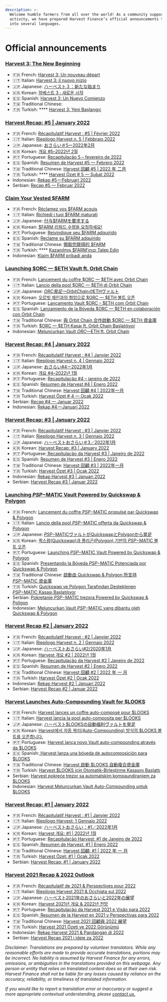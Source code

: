 ```yaml
---
description: >-
  Welcome humble farmers from all over the world! As a community supported
  activity, we have prepared Harvest Finance’s official announcements translated
  into several languages.
---
```


# Official announcements

### [Harvest 3: The New Beginning](https://medium.com/harvest-finance/harvest-3-the-new-beginning-55b7e28d878e) <a href="#90e9" id="90e9"></a>

* 🇫🇷 French: [Harvest 3: Un nouveau départ](https://bob-duval.medium.com/harvest-3-un-nouveau-d%C3%A9part-f6107256a44)
* 🇮🇹 Italian: [Harvest 3: il nuovo inizio](https://coirof.medium.com/harvest-3-il-nuovo-inizio-228efd335195)
* 🇯🇵 Japanese: [ハーベスト３：新たな始まり](https://miwa-wv.medium.com/%E3%83%8F%E3%83%BC%E3%83%99%E3%82%B9%E3%83%88%EF%BC%93-%E6%96%B0%E3%81%9F%E3%81%AA%E5%A7%8B%E3%81%BE%E3%82%8A-f3d94f2f3f2d)
* 🇰🇷 Korean: [하베스트 3 : 새로운 시작](https://medium.com/@Leviathan\_Harvest/%ED%95%98%EB%B2%A0%EC%8A%A4%ED%8A%B8-3-%EC%83%88%EB%A1%9C%EC%9A%B4-%EC%8B%9C%EC%9E%91-37e4dcc1b31a)
* 🇪🇸 Spanish: [Harvest 3: Un Nuevo Comienzo](https://c3h.medium.com/harvest-3-un-nuevo-comienzo-2f4bdaf1eb3b)
* 🇹🇼 Traditional Chinese:&#x20;
* 🇹🇷 Turkish: **** [Harvest 3: Yeni Başlangıç](https://harvestfiturkce.medium.com/harvest-3-yeni-ba%C5%9Flang%C4%B1%C3%A7-70f20e47f9de)

### ****[**Harvest Recap: #5 | January 2022**](https://medium.com/harvest-finance/recap-5-february-2022-a8fe72b6d9eb)****

* 🇫🇷 French: [Récapitulatif Harvest : #5 | Février 2022](https://bob-duval.medium.com/r%C3%A9capitulatif-harvest-5-f%C3%A9vrier-2022-2665f8a43425)
* 🇮🇹 Italian: [Riepilogo Harvest n. 5 | Febbraio 2022](https://coirof.medium.com/riepilogo-harvest-n-5-febbraio-2022-c1f0e8611da9)
* 🇯🇵 Japanese: [おさらい＃5ー2022年2月](https://miwa-wv.medium.com/%E3%81%8A%E3%81%95%E3%82%89%E3%81%84-5%E3%83%BC2022%E5%B9%B42%E6%9C%88-822a1697973)
* 🇰🇷 Korean: [개요 #5–2022년 2월](https://medium.com/@Leviathan\_Harvest/%EA%B0%9C%EC%9A%94-5-2022%EB%85%84-2%EC%9B%94-1c97c49ad186)
* 🇵🇹 Portuguese: [Recapitulação 5 – fevereiro de 2022](https://medium.com/@Blue\_Poison/recapitula%C3%A7%C3%A3o-5-fevereiro-de-2022-8145bed16549)
* 🇪🇸 Spanish: [Resumen de Harvest #5 — Febrero 2022](https://c3h.medium.com/resumen-5-febrero-2022-872ab33d2ee4)
* 🇹🇼 Traditional Chinese: [Harvest 回顧 #5 | 2022 年 二月](https://harvestfinance-tw.medium.com/harvest-%E5%9B%9E%E9%A1%A7-5-2022-%E5%B9%B4-%E4%BA%8C%E6%9C%88-eb379785fe8e)
* 🇹🇷 Turkish: **** [Harvest Özet # 5 — Şubat 2022](https://harvestfiturkce.medium.com/harvest-%C3%B6zet-5-%C5%9Fubat-2022-851000cfff99)
* Indonesian: [Rekap #5 — Februari 2022](https://gamewatch21.medium.com/rekap-5-februari-2022-c889ec3ae2ec)
* Serbian: [Recap #5 — Februar 2022](https://medium.com/@krompir12422/recap-5-februar-2022-d26f7df3666f)

### [Claim Your Vested $FARM](https://medium.com/harvest-finance/claim-your-vested-farm-9e7a8f3ee942) <a href="#ed51" id="ed51"></a>

* 🇫🇷 French: [Réclamez vos $FARM acquis](https://bob-duval.medium.com/r%C3%A9clamez-vos-farm-acquis-f94224933a73)
* 🇮🇹 Italian: [Richiedi i tuoi $FARM maturati](https://coirof.medium.com/richiedi-i-tuoi-farm-maturati-287b0508e92b)
* 🇯🇵 Japanese: [付与$FARMを要求する](https://miwa-wv.medium.com/%E4%BB%98%E4%B8%8E-farm%E3%82%92%E8%A6%81%E6%B1%82%E3%81%99%E3%82%8B-91b7893ec366)
* 🇰🇷 Korean: [$FARM 리워드 수령을 요청하세요!](https://medium.com/@Leviathan\_Harvest/farm-%EC%97%B0%EA%B8%88-%EC%88%98%EB%A0%B9%EC%9D%84-%EC%9A%94%EC%B2%AD%ED%95%98%EC%84%B8%EC%9A%94-83ba6fc7f8f3)
* 🇵🇹 Portuguese: [Reivindique seu $FARM adquirido](https://medium.com/@Blue\_Poison/reivindique-seu-farm-adquirido-4124037d27c1)
* 🇪🇸 Spanish: [Reclame su $FARM adquirido](https://c3h.medium.com/reclame-su-farm-adquirido-e90fa00f513e)
* 🇹🇼 Traditional Chinese: [領取您既得的 $FARM](https://harvestfinance-tw.medium.com/%E9%A0%98%E5%8F%96%E6%82%A8%E6%97%A2%E5%BE%97%E7%9A%84-farm-bee67ea4f265)
* 🇹🇷 Turkish: **** [Kazanılmış $FARM’ınızı Talep Edin](https://harvestfiturkce.medium.com/kazan%C4%B1lm%C4%B1%C5%9F-farm%C4%B1n%C4%B1z%C4%B1-talep-edin-b7df1bd4c307)
* Indonesian: [Klaim $FARM pribadi anda](https://gamewatch21.medium.com/klaim-farm-pribadi-anda-542bf88061d9)

### [Launching $ORC — $ETH Vault ft. Orbit Chain](https://medium.com/harvest-finance/launching-orc-eth-vault-ft-orbit-chain-5afd9041732c) <a href="#b130" id="b130"></a>

* 🇫🇷 French: [Lancement du coffre $ORC — $ETH avec Orbit Chain](https://bob-duval.medium.com/lancement-du-coffre-orc-eth-avec-orbit-chain-b2a560f4b294)
* 🇮🇹 Italian: [Lancio della pool $ORC — $ETH di Orbit Chain](https://coirof.medium.com/lancio-della-pool-orc-eth-di-orbit-chain-de6418d537f1)
* 🇯🇵 Japanese: [$ORC発足ーOrbit Chainの$ETHヴァルト](https://miwa-wv.medium.com/orc%E7%99%BA%E8%B6%B3%E3%83%BCorbit-chain%E3%81%AE-eth%E3%83%B4%E3%82%A1%E3%83%AB%E3%83%88-3a3c6d968516)
* 🇰🇷 Korean: [오르빗 체인과의 협업으로 $ORC — $ETH 볼트 오픈](https://medium.com/@Leviathan\_Harvest/orbit-chain%EA%B3%BC%EC%9D%98-%ED%98%91%EC%97%85%EC%9C%BC%EB%A1%9C-orc-eth-%EB%B3%BC%ED%8A%B8-%EC%98%A4%ED%94%88-79f84f66123a)
* 🇵🇹 Portuguese: [Lançamento Vault $ORC – $ETH com Orbit Chain](https://medium.com/@Blue\_Poison/lan%C3%A7amento-vault-orc-eth-com-orbit-chain-3a0c61aed2d5)
* 🇪🇸 Spanish: [Lanzamiento de la Bóveda $ORC — $ETH en colaboración con Orbit Chain](https://c3h.medium.com/lanzamiento-de-la-b%C3%B3veda-orc-eth-en-colaboraci%C3%B3n-con-orbit-chain-6f1559da1d01)
* 🇹🇼 Traditional Chinese: [與 Orbit Chain 合作啟動 $ORC — $ETH 資金庫](https://harvestfinance-tw.medium.com/%E8%88%87-orbit-chain-%E5%90%88%E4%BD%9C%E5%95%9F%E5%8B%95-orc-eth-%E8%B3%87%E9%87%91%E5%BA%AB-12664542122)
* 🇹🇷 Turkish: [$ORC — $ETH Kasaı ft. Orbit Chain Başlatılıyor](https://harvestfiturkce.medium.com/orc-eth-kasa%C4%B1-ft-orbit-chain-ba%C5%9Flat%C4%B1l%C4%B1yor-9305717086d9)
* Indonesian: [Meluncurkan Vault $ORC — $ETH ft. Orbit Chain](https://gamewatch21.medium.com/meluncurkan-vault-orc-eth-ft-orbit-chain-38bdd47a8804)

### [Harvest Recap: #4 | January 2022](https://medium.com/harvest-finance/recap-4-january-2022-27209d63c2c4)

* 🇫🇷 French: [Récapitulatif Harvest : #4 | Janvier 2022](https://bob-duval.medium.com/r%C3%A9capitulatif-harvest-4-janvier-2022-4dbd49094192)
* 🇮🇹 Italian: [Riepilogo Harvest n. 4 | Gennaio 2022](https://coirof.medium.com/riepilogo-harvest-n-4-gennaio-2022-e813edc6bf48)
* 🇯🇵 Japanese: [おさらい#4ー2022年1月](https://miwa-wv.medium.com/%E3%81%8A%E3%81%95%E3%82%89%E3%81%84-4%E3%83%BC2022%E5%B9%B41%E6%9C%88-1866fac7bb7)
* 🇰🇷 Korean: [개요 #4–2022년 1월](https://medium.com/@Leviathan\_Harvest/recap-4-january-2022-413520924d01)
* 🇵🇹 Portuguese: [Recapitulação #4 – janeiro de 2022](https://medium.com/@Blue\_Poison/recapitula%C3%A7%C3%A3o-4-janeiro-de-2022-8cf3fd2fdb84)
* 🇪🇸 Spanish: [Resumen de Harvest #4 | Enero 2022](https://c3h.medium.com/resumen-de-harvest-4-enero-2022-452aa3f30a60)
* 🇹🇼 Traditional Chinese: [Harvest 回顧 #4 | 2022年一月](https://harvestfinance-tw.medium.com/harvest-%E5%9B%9E%E9%A1%A7-4-2022%E5%B9%B4%E4%B8%80%E6%9C%88-e3cf024f15a1)
* 🇹🇷 Turkish: [Harvest Özet # 4 — Ocak 2022](https://harvestfiturkce.medium.com/harvest-%C3%B6zet-4-ocak-2022-5a534336ed8f)
* Serbian: [Recap #4 — Januar 2022](https://medium.com/@krompir12422/recap-4-januar-2022-75dd7f6a7856)
* Indonesian: [Rekap #4 — Januari 2022](https://gamewatch21.medium.com/rekap-4-januari-2022-76d4523ca896)

### [Harvest Recap: #3 | January 2022](https://medium.com/harvest-finance/harvest-recap-3-january-2022-944ce198c7df)

* 🇫🇷 French: [Récapitulatif Harvest : #3 | Janvier 2022](https://bob-duval.medium.com/r%C3%A9capitulatif-harvest-3-janvier-2022-2893802f0ae7)
* 🇮🇹 Italian: [Riepilogo Harvest n. 3 | Gennaio 2022](https://coirof.medium.com/riepilogo-harvest-n-3-gennaio-2022-b51c95dcad7d)
* 🇯🇵 Japanese: [ハーベストおさらい＃3／2022年1月](https://miwa-wv.medium.com/%E3%83%8F%E3%83%BC%E3%83%99%E3%82%B9%E3%83%88%E3%81%8A%E3%81%95%E3%82%89%E3%81%84-3-2022%E5%B9%B41%E6%9C%88-634b6e56cddf)
* 🇰🇷 Korean: [Harvest Recap: #3 | January 2022](https://medium.com/@Leviathan\_Harvest/harvest-%EA%B0%9C%EC%9A%94-3-2022%EB%85%84-1%EC%9B%94-ed835db96ab5)
* 🇵🇹 Portuguese:[ ](https://medium.com/@Blue\_Poison/recapitula%C3%A7%C3%A3o-da-harvest-3-janeiro-de-2022-af182c7120e8)[Recapitulação da Harvest #3 | Janeiro de 2022](https://medium.com/@Blue\_Poison/recapitula%C3%A7%C3%A3o-da-harvest-3-janeiro-de-2022-af182c7120e8)
* 🇪🇸 Spanish: [Resumen de Harvest #3 | Enero 2022](https://c3h.medium.com/resumen-de-harvest-3-enero-2022-459490b5fee0)
* 🇹🇼 Traditional Chinese: [Harvest 回顧 #3 | 2022年一月](https://harvestfinance-tw.medium.com/harvest-%E5%9B%9E%E9%A1%A7-3-2022%E5%B9%B4%E4%B8%80%E6%9C%88-305235e46131)
* 🇹🇷 Turkish: [Harvest Özet #3 | Ocak 2022](https://harvestfiturkce.medium.com/harvest-%C3%B6zet-3-ocak-2022-e80072705cb5)
* Indonesian: [Rekap Harvest #3 | Januari 2022](https://gamewatch21.medium.com/rekap-harvest-3-januari-2022-3de4fea1357)
* Serbian: [Harvest Recap #3 | Januar 2022](https://medium.com/@krompir12422/harvest-recap-3-januar-2022-17cc1ba259a6)

### [Launching $PSP-$MATIC Vault Powered by Quickswap & Polygon](https://medium.com/harvest-finance/launching-psp-matic-vault-powered-by-quickswap-polygon-cf547946e1b4)

* 🇫🇷 French: [Lancement du coffre $PSP-$MATIC propulsé par Quickswap & Polygon](https://bob-duval.medium.com/lancement-du-coffre-psp-matic-propuls%C3%A9-par-quickswap-polygon-a266dd0c90b2)
* 🇮🇹 Italian: [Lancio della pool $PSP-$MATIC offerta da Quickswap & Polygon](https://coirof.medium.com/lancio-della-pool-psp-matic-offerta-da-quickswap-polygon-8a74abc4b5ea)
* 🇯🇵 Japanese: [$PSP-$MATICヴァルトがQuickswapとPolygonから発足](https://miwa-wv.medium.com/psp-matic%E3%83%B4%E3%82%A1%E3%83%AB%E3%83%88%E3%81%8Cquickswap%E3%81%A8polygon%E3%81%8B%E3%82%89%E7%99%BA%E8%B6%B3-b1ca86b7164c)
* 🇰🇷 Korean: [퀵스왑(Quickswap)과 폴리곤(Polygon) 기반의 $PSP-$MATIC 볼트 오픈](https://medium.com/@Leviathan\_Harvest/quickswap%EA%B3%BC-polygon%EC%9C%BC%EB%A1%9C-%EA%B5%AC%EB%8F%99%ED%95%98%EB%8A%94-psp-matic-%EB%B3%BC%ED%8A%B8-%EC%98%A4%ED%94%88-79fb5223e357)
* 🇵🇹 Portuguese: [Launching $PSP-$MATIC Vault Powered by Quickswap & Polygon](https://medium.com/@Blue\_Poison/lan%C3%A7amento-do-vault-psp-matic-desenvolvido-por-quickswap-polygon-b4c107eaee82)
* 🇪🇸 Spanish: [Presentando la Bóveda $PSP-$MATIC Potenciada por Quickswap & Polygon](https://c3h.medium.com/presentando-la-b%C3%B3veda-psp-matic-potenciada-por-quickswap-polygon-72c9c821e8f8)
* 🇹🇼 Traditional Chinese: [啟動由 Quickswap & Polygon 所支持 $PSP-$MATIC 資金庫](https://harvestfinance-tw.medium.com/%E5%95%9F%E5%8B%95%E7%94%B1-quickswap-polygon-%E6%89%80%E6%94%AF%E6%8C%81-psp-matic-%E8%B3%87%E9%87%91%E5%BA%AB-1d8284a81cce)
* 🇹🇷 Turkish: [Quickswap ve Polygon Tarafından Desteklenen $PSP-$MATIC Kasası Başlatılıyor](https://harvestfiturkce.medium.com/quickswap-ve-polygon-taraf%C4%B1ndan-desteklenen-psp-matic-kasas%C4%B1-ba%C5%9Flat%C4%B1l%C4%B1yor-28a44a3d4991)
* Serbian: [Pokretanje $PSP-$MATIC trezora Powered by Quickswap & Poligon](https://medium.com/@krompir12422/pokretanje-psp-matic-trezora-powered-by-quickswap-poligon-f0457db64d12)
* Indonesian: [Meluncurkan Vault $PSP-$MATIC yang dibantu oleh Quickswap & Polygon](https://gamewatch21.medium.com/meluncurkan-vault-psp-matic-yang-dibantu-oleh-quickswap-polygon-51a7c737b2be)

### [Harvest Recap #2 | January 2022](https://medium.com/harvest-finance/harvest-recap-2-january-2022-20197dff929e) <a href="#8449" id="8449"></a>

* 🇫🇷 French: [Récapitulatif Harvest : #2 | Janvier 2022](https://bob-duval.medium.com/r%C3%A9capitulatif-harvest-2-janvier-2022-4f44380dbb85)
* 🇮🇹 Italian: [Riepilogo Harvest n. 2 | Gennaio 2022](https://coirof.medium.com/riepilogo-harvest-n-2-gennaio-2022-913be4eb1ae5)
* 🇯🇵 Japanese: [ハーベストおさらい#2/2020年1月](https://miwa-wv.medium.com/%E3%83%8F%E3%83%BC%E3%83%99%E3%82%B9%E3%83%88%E3%81%8A%E3%81%95%E3%82%89%E3%81%84-2-2020%E5%B9%B41%E6%9C%88-cf110c848488)
* 🇰🇷 Korean: [Harvest 개요 #2 | 2022년 1월](https://medium.com/@Leviathan\_Harvest/harvest-%EA%B0%9C%EC%9A%94-2-2022%EB%85%84-1%EC%9B%94-4d9f3dcc0e28)
* 🇵🇹 Portuguese: [Recapitulação da Harvest #2 | Janeiro de 2022](https://medium.com/@Blue\_Poison/recapitula%C3%A7%C3%A3o-da-harvest-2-janeiro-de-2022-14a5c53a760e)
* 🇪🇸 Spanish: [Resumen de Harvest #2 | Enero 2022](https://c3h.medium.com/resumen-de-harvest-2-enero-2022-e1e71051d112)
* 🇹🇼 Traditional Chinese: [Harvest 回顧 #2 | 2022 年 一 月](https://harvestfinance-tw.medium.com/harvest-%E5%9B%9E%E9%A1%A7-2-2022-%E5%B9%B4-%E4%B8%80-%E6%9C%88-bf90e4d80c89)
* 🇹🇷 Turkish: [Harvest Özet #2 | Ocak 2022](https://harvestfiturkce.medium.com/harvest-%C3%B6zet-2-ocak-2022-c5bb9056d892)
* Indonesian: [Rekap Harvest #2 | Januari 2022](https://gamewatch21.medium.com/rekap-harvest-2-januari-2022-b8af685566a8)
* Serbian: [Harvest Recap #2 | Januar 2022](https://medium.com/@krompir12422/harvest-recap-2-januar-2022-bae95ea605f3)

### [Harvest Launches Auto-Compounding Vault for $LOOKS](https://medium.com/harvest-finance/harvest-launches-auto-compounding-vault-for-looks-48dc2c958828) <a href="#7b39" id="7b39"></a>

* 🇫🇷 French: [Harvest lances un coffre auto-composé pour $LOOKS](https://bob-duval.medium.com/harvest-lances-un-coffre-auto-compos%C3%A9-pour-looks-c77d4bef75fc)
* 🇮🇹 Italian: [Harvest lancia la pool auto-composita per $LOOKS](https://coirof.medium.com/harvest-lancia-la-pool-auto-composita-per-look-9daa7339b841)
* 🇯🇵 Japanese: [ハーベスト$LOOKSの自動福利ヴァルトを発足](https://miwa-wv.medium.com/%E3%83%8F%E3%83%BC%E3%83%99%E3%82%B9%E3%83%88-looks%E3%81%AE%E8%87%AA%E5%8B%95%E7%A6%8F%E5%88%A9%E3%83%B4%E3%82%A1%E3%83%AB%E3%83%88%E3%82%92%E7%99%BA%E8%B6%B3-6fe93de58192)
* 🇰🇷 Korean: [Harvest에서 자동 복리(Auto-Compounding) 방식의 $LOOKS 볼트를 오픈합니다.](https://medium.com/@Leviathan\_Harvest/harvest%EC%97%90%EC%84%9C-%EC%9E%90%EB%8F%99-%EB%B3%B5%EB%A6%AC-auto-compounding-%EB%B0%A9%EC%8B%9D%EC%9D%98-looks-%EB%B3%BC%ED%8A%B8%EB%A5%BC-%EC%98%A4%ED%94%88%ED%95%A9%EB%8B%88%EB%8B%A4-fc46c4c01cc2)
* 🇵🇹 Portuguese: [Harvest lança novo Vault auto-compounding através da $LOOKS](https://medium.com/@Blue\_Poison/harvest-lan%C3%A7a-novo-vault-auto-compounding-atrav%C3%A9s-da-looks-47d35d007eac)
* 🇪🇸 Spanish:[ ](https://c3h.medium.com/es-resumen-de-la-semana-66-b0aa4f1e4df2)[Harvest lanza una bóveda de autocomposición para $LOOKS](https://c3h.medium.com/harvest-lanza-una-b%C3%B3veda-de-autocomposici%C3%B3n-para-looks-8e3ac457d54f)
* 🇹🇼 Traditional Chinese: [Harvest 啟動 $LOOKS 自動複合資金庫](https://harvestfinance-tw.medium.com/harvest-%E5%95%9F%E5%8B%95-looks-%E8%87%AA%E5%8B%95%E8%A4%87%E5%90%88%E8%B3%87%E9%87%91%E5%BA%AB-fcdf66eac267)
* 🇹🇷 Turkish: [Harvest $LOOKS için Otomatik-Birleştirme Kasasını Başlattı](official-announcements.md#harvest-recap-1-or-january-2022-1)
* Serbian: [Harvest pokreće trezor sa automatskim kompaundiranjem za $LOOKS](https://medium.com/@krompir12422/harvest-pokre%C4%87e-trezor-sa-automatskim-kompaundiranjem-za-looks-9c100783834)
* Indonesian: [Harvest Meluncurkan Vault Auto-Compounding untuk $LOOKS](https://gamewatch21.medium.com/harvest-meluncurkan-vault-auto-compounding-untuk-looks-8be87a6c0761)

### [Harvest Recap: #1 | January 2022](https://medium.com/harvest-finance/harvest-recap-1-january-2022-abcb41ddeb82)

* 🇫🇷 French: [Récapitulatif Harvest : #1 | Janvier 2022](https://bob-duval.medium.com/r%C3%A9capitulatif-harvest-1-janvier-2022-4db4c8843cc5)
* 🇮🇹 Italian: [Riepilogo Harvest: 1 Gennaio 2022](https://coirof.medium.com/riepilogo-harvest-1-gennaio-2022-d8b577f38cb4)
* 🇯🇵 Japanese: [ハーベストおさらい：#1／2022年1月](https://miwa-wv.medium.com/%E3%83%8F%E3%83%BC%E3%83%99%E3%82%B9%E3%83%88%E3%81%8A%E3%81%95%E3%82%89%E3%81%84-1-2022%E5%B9%B41%E6%9C%88-a67c3a3a0f89)
* 🇰🇷 Korean: [Harvest 개요: #1 | 2022년 1월](https://medium.com/@Leviathan\_Harvest/harvest-%EA%B0%9C%EC%9A%94-1-2022%EB%85%84-1%EC%9B%94-1f2764463219)
* 🇵🇹 Portuguese: [Recapitulação Harvest: #1 de Janeiro de 2022](https://medium.com/@Blue\_Poison/recapitula%C3%A7%C3%A3o-harvest-1-de-janeiro-de-2022-4fa8817064d7)
* 🇪🇸 Spanish:[ ](https://c3h.medium.com/es-resumen-de-la-semana-66-b0aa4f1e4df2)[Resumen de Harvest: #1 | Enero 2022](https://c3h.medium.com/resumen-de-harvest-1-enero-2022-906636b2d42d)
* 🇹🇼 Traditional Chinese: [Harvest 回顧: #1 | 2022 年 一 月](https://harvestfinance-tw.medium.com/harvest-%E5%9B%9E%E9%A1%A7-1-2022-%E5%B9%B4-%E4%B8%80-%E6%9C%88-43373660a231)
* 🇹🇷 Turkish: [Harvest Özet: #1 | Ocak 2022](https://harvestfiturkce.medium.com/harvest-%C3%B6zet-1-ocak-2022-d2ebed54be0a)
* Serbian: [Harvest Recap: #1 | January 2022](https://medium.com/@krompir12422/harvest-recap-1-january-2022-3e9464990e7)

### [Harvest 2021 Recap & 2022 Outlook](https://medium.com/harvest-finance/harvest-2021-recap-2022-outlook-1fd3f8d2a903) <a href="#1e68" id="1e68"></a>

* 🇫🇷 French: [Récapitulatif de 2021 & Perspectives pour 2022](https://bob-duval.medium.com/r%C3%A9capitulatif-de-2021-perspectives-pour-2022-785a10b3823a)
* 🇮🇹 Italian: [Riepilogo Harvest 2021 & Occhiata sul 2022](https://coirof.medium.com/riepilogo-harvest-2021-occhiata-sul-2022-720354437c56)&#x20;
* 🇯🇵 Japanese: [ハーベスト2021年のおさらいと2022年の展望](https://miwa-wv.medium.com/%E3%83%8F%E3%83%BC%E3%83%99%E3%82%B9%E3%83%882021%E5%B9%B4%E3%81%AE%E3%81%8A%E3%81%95%E3%82%89%E3%81%84%E3%81%A82022%E5%B9%B4%E3%81%AE%E5%B1%95%E6%9C%9B-12e5cafc28db)
* 🇰🇷 Korean: [Harvest 2021년 개요 & 2022년 전망](https://medium.com/@Leviathan\_Harvest/harvest-2021%EB%85%84-%EA%B0%9C%EC%9A%94-2022%EB%85%84-%EC%A0%84%EB%A7%9D-5156efe52459)
* 🇵🇹 Portuguese: [Recapitulação da Harvest 2021 e Visão para 2022](https://medium.com/@Blue\_Poison/recapitula%C3%A7%C3%A3o-da-harvest-2021-e-vis%C3%A3o-para-2022-6838adaa9da2)
* 🇪🇸 Spanish:[ ](https://c3h.medium.com/es-resumen-de-la-semana-66-b0aa4f1e4df2)[Resumen de la Harvest en 2021 y Perspectivas para 2022](https://c3h.medium.com/resumen-de-la-harvest-en-2021-y-perspectivas-para-2022-4b4aac8a8349)
* 🇹🇼 Traditional Chinese: [Harvest 2021 回顧與 2022 展望](https://harvestfinance-tw.medium.com/harvest-2021-%E5%9B%9E%E9%A1%A7%E8%88%87-2022-%E5%B1%95%E6%9C%9B-8ca68d198276)
* 🇹🇷 Turkish: [Harvest 2021 Özeti ve 2022 Görünümü](https://harvestfiturkce.medium.com/harvest-2021-%C3%B6zeti-ve-2022-g%C3%B6r%C3%BCn%C3%BCm%C3%BC-ceed62b0d36)
* Indonesian: [Rekap Harvest 2021 & Pandangan di 2022](https://gamewatch21.medium.com/rekap-harvest-2021-pandangan-di-2022-15b908c3da44)
* Serbian: [Harvest Recap 2021 i ideje za 2022](https://medium.com/@krompir12422/harvest-recap-2021-i-ideje-za-2022-70010dce96a8)

_Disclaimer: Translations are prepared by volunteer translators. While any reasonable efforts are made to provide accurate translations, portions may be incorrect. No liability is assumed by Harvest Finance for any errors, omissions, or ambiguities in the translations provided on this webpage. Any person or entity that relies on translated content does so at their own risk. Harvest Finance shall not be liable for any losses caused by reliance on the accuracy, reliability, or timeliness of translated information._

_If you would like to report a translation error or inaccuracy or suggest a more appropriate contextual understanding, please_ [_contact us._](https://discord.gg/CcrXSR46)
